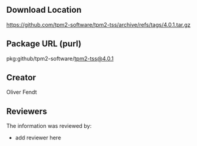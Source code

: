 ## Download Location

https://github.com/tpm2-software/tpm2-tss/archive/refs/tags/4.0.1.tar.gz

## Package URL (purl)

pkg:github/tpm2-software/tpm2-tss@4.0.1

## Creator

Oliver Fendt

## Reviewers

The information was reviewed by:

* add reviewer here
